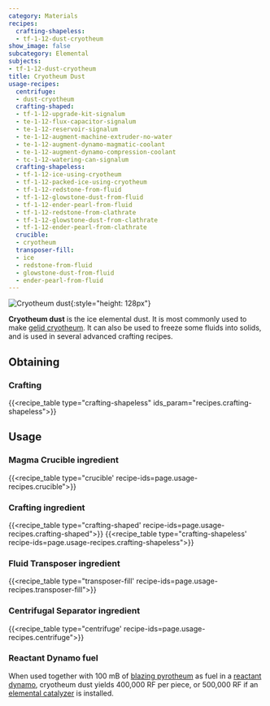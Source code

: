 ```yaml
---
category: Materials
recipes:
  crafting-shapeless:
  - tf-1-12-dust-cryotheum
show_image: false
subcategory: Elemental
subjects:
- tf-1-12-dust-cryotheum
title: Cryotheum Dust
usage-recipes:
  centrifuge:
  - dust-cryotheum
  crafting-shaped:
  - tf-1-12-upgrade-kit-signalum
  - te-1-12-flux-capacitor-signalum
  - te-1-12-reservoir-signalum
  - te-1-12-augment-machine-extruder-no-water
  - te-1-12-augment-dynamo-magmatic-coolant
  - te-1-12-augment-dynamo-compression-coolant
  - tc-1-12-watering-can-signalum
  crafting-shapeless:
  - tf-1-12-ice-using-cryotheum
  - tf-1-12-packed-ice-using-cryotheum
  - tf-1-12-redstone-from-fluid
  - tf-1-12-glowstone-dust-from-fluid
  - tf-1-12-ender-pearl-from-fluid
  - tf-1-12-redstone-from-clathrate
  - tf-1-12-glowstone-dust-from-clathrate
  - tf-1-12-ender-pearl-from-clathrate
  crucible:
  - cryotheum
  transposer-fill:
  - ice
  - redstone-from-fluid
  - glowstone-dust-from-fluid
  - ender-pearl-from-fluid
---
```


![Cryotheum dust](/images/docs/1.12/thermal-foundation/dust-cryotheum.gif){:style="height: 128px"}


**Cryotheum dust** is the ice elemental dust. It is most commonly used to make
[gelid cryotheum](../gelid-cryotheum/). It can also be used to freeze some
fluids into solids, and is used in several advanced crafting recipes.


Obtaining
---------

### Crafting
{{<recipe_table type="crafting-shapeless" ids_param="recipes.crafting-shapeless">}}


Usage
-----

### Magma Crucible ingredient
{{<recipe_table type="crucible' recipe-ids=page.usage-recipes.crucible">}}

### Crafting ingredient
{{<recipe_table type="crafting-shaped' recipe-ids=page.usage-recipes.crafting-shaped">}}
{{<recipe_table type="crafting-shapeless' recipe-ids=page.usage-recipes.crafting-shapeless">}}

### Fluid Transposer ingredient
{{<recipe_table type="transposer-fill' recipe-ids=page.usage-recipes.transposer-fill">}}

### Centrifugal Separator ingredient
{{<recipe_table type="centrifuge' recipe-ids=page.usage-recipes.centrifuge">}}

### Reactant Dynamo fuel
When used together with 100 mB of [blazing pyrotheum](../blazing-pyrotheum/)
as fuel in a [reactant dynamo](../../thermal-expansion/reactant-dynamo/), cryotheum dust yields
400,000 RF per piece, or 500,000 RF if an [elemental
catalyzer](../../thermal-expansion/augment-elemental-catalyzer/) is installed.
